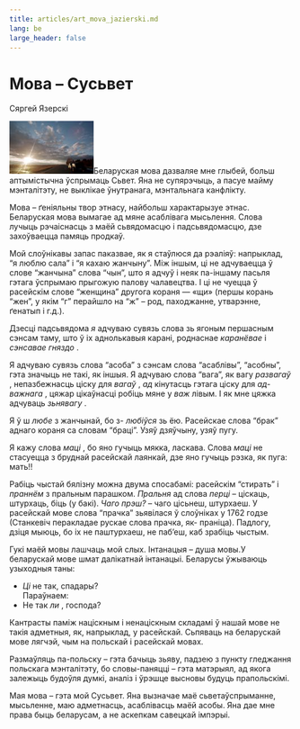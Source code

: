 ```yaml
---
title: articles/art_mova_jazierski.md 
lang: be
large_header: false
---
```



<h1 id="мова-сусьвет">Мова – Сусьвет</h1>

Сяргей Язерскі


<img src="zachad2.jpg" width="150" height="94" alt="Belarusian language — my universe" />Беларуская мова дазваляе мне глыбей, больш аптымістычна ўспрымаць Сьвет. Яна не супярэчыць, а пасуе майму мэнталітэту, не выклікае ўнутранага, мэнтальнага канфлікту.


Мова – ґеніяльны твор этнасу, найбольш характарызуе этнас. Беларуская мова вымагае ад мяне асаблівага мысьлення. Слова лучыць рэчаіснасць з маёй сьвядомасцю і падсьвядомасцю, дзе захоўваецца памяць продкаў.


Мой слоўнікавы запас паказвае, як я стаўлюся да рэаліяў: напрыклад, “я люблю сала” і “я кахаю жанчыну”. Між іншым, ці не адчуваецца ў слове “жанчына” слова “чын”, што я адчуў і неяк па-іншаму пасьля гэтага ўспрымаю прыгожую палову чалавецтва. І ці не  чуецца ў расейскім слове “женщина” другога кораня — «щи» (першы корань “жен”, у якім “г” перайшло на “ж” – род, паходжанне, утварэнне, ґенатып і г.д.).


Дзесці падсьвядома  *я*  адчуваю сувязь слова зь ягоным першасным сэнсам таму, што ў іх аднолькавыя карані, роднаснае  *каранёвае*  і  *сэнсавае гняздо* .


Я адчуваю сувязь слова “асоба” з сэнсам слова “асаблівы”, “асобны”, гэта значыць не такі, як іншыя. Я адчуваю слова “вага”, як вагу  *развагаў* , непазбежнасць ціску для  *вагаў* ,  *ад* кінутасць гэтага ціску для  *ад-важнага* , цяжар цікаўнасці робіць мяне у *важ* лівым. І як мне цяжка адчуваць  *зьнявагу* .


Я ў ш *любе*  з жанчынай, бо з- *любіўся*  зь ёю. Расейскае слова “брак” аднаго кораня са словам “браці”. Узяў дзяўчыну, узяў пугу.


Я кажу слова  *маці* , бо яно гучыць мякка, ласкава. Слова  *маці*  не стасуецца з бруднай расейскай лаянкай, дзе яно гучыць рэзка, як пуга: мать!!


Рабіць чыстай бялізну можна двума спосабамі: расейскім “стирать” і  *праннём*  з пральным парашком.  *Пральня*  ад слова  *перці*  – ціскаць, штурхаць, біць (у бакі).  *Чаго прэш?*  – чаго цісьнеш, штурхаеш. У расейскай мове слова “прачка” зьявілася ў слоўніках у 1762 годзе (Станкевіч перакладае рускае слова прачка, як- праніца). Падлогу, дзіця мыюць, бо іх не паштурхаеш, не паб’еш, каб зрабіць чыстым.


Гукі маёй мовы лашчаць мой слых. Інтанацыя – душа мовы.У беларускай мове шмат далікатнай інтанацыі. Беларусы ўжываюць узыходныя таны:<br />
-  *Ці*  не  так, спадары?<br />
Параўнаем:<br />
- Не так  *ли* , господа?


Кантрасты паміж націскным і ненаціскным складамі ў нашай мове не такія адметныя, як, напрыклад, у расейскай. Сьпяваць на беларускай мове лягчэй, чым на польскай і расейскай мовах.


Размаўляць па-польску – гэта бачыць зьяву, падзею з пункту гледжання польскага мэнталітэту, бо словы-паняцці – гэта матэрыял, ад якога залежыць будоўля думкі, аналіз і ўрэшце высновы будуць прапольскімі.


Мая мова – гэта мой Сусьвет. Яна вызначае маё сьветаўспрыманне, мысьленне, маю адметнасць, асаблівасць маёй асобы. Яна дае мне права быць беларусам, а не аскепкам савецкай імпэрыі.


